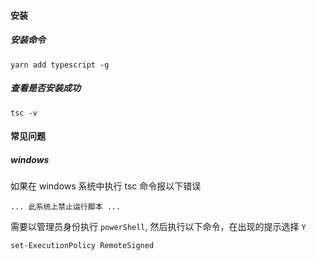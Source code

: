 #### 安装

##### 安装命令

```
yarn add typescript -g
```

##### 查看是否安装成功

```
tsc -v
```

#### 常见问题

##### windows

如果在 windows 系统中执行 tsc 命令报以下错误

```
... 此系统上禁止运行脚本 ...
```

需要以管理员身份执行 `powerShell`, 然后执行以下命令，在出现的提示选择  `Y`

```
set-ExecutionPolicy RemoteSigned
```

